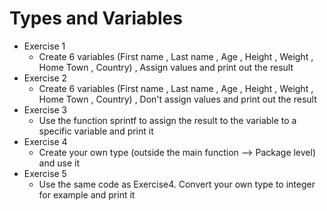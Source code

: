 # Types and Variables
- Exercise 1
  - Create 6 variables (First name , Last name , Age , Height , Weight , Home Town , Country) , Assign values and print out the result
- Exercise 2
  -  Create 6 variables (First name , Last name , Age , Height , Weight , Home Town , Country) , Don't assign values and print out the result
- Exercise 3
  - Use the function sprintf to assign the result to the variable  to a specific variable and print it
- Exercise 4
  - Create your own type (outside the main function --> Package level) and use it
- Exercise 5
  - Use the same code as Exercise4. Convert your own type to integer for example and print it
